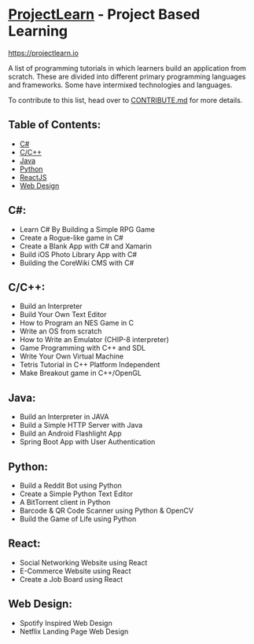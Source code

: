 # [ProjectLearn](https://projectlearn.io) - Project Based Learning
https://projectlearn.io

A list of programming tutorials in which learners build an application from scratch. These are divided into different primary programming languages and frameworks. Some have intermixed technologies and languages.

To contribute to this list, head over to [CONTRIBUTE.md](https://github.com/Xtremilicious/ProjectLearn-Project-Based-Learning/blob/master/CONTRIBUTE.md) for more details. 

## Table of Contents:
- [C#](#c)
- [C/C++](#cc)
- [Java](#java)
- [Python](#python)
- [ReactJS](#react)
- [Web Design](#web-design)

## C#:
- Learn C# By Building a Simple RPG Game
- Create a Rogue-like game in C#
- Create a Blank App with C# and Xamarin
- Build iOS Photo Library App with C#
- Building the CoreWiki CMS with C#

## C/C++:
- Build an Interpreter
- Build Your Own Text Editor
- How to Program an NES Game in C
- Write an OS from scratch
- How to Write an Emulator (CHIP-8 interpreter)
- Game Programming with C++ and SDL
- Write Your Own Virtual Machine
- Tetris Tutorial in C++ Platform Independent
- Make Breakout game in C++/OpenGL

## Java:
- Build an Interpreter in JAVA
- Build a Simple HTTP Server with Java
- Build an Android Flashlight App
- Spring Boot App with User Authentication

## Python:
- Build a Reddit Bot using Python
- Create a Simple Python Text Editor
- A BitTorrent client in Python
- Barcode & QR Code Scanner using Python & OpenCV
- Build the Game of Life using Python

## React:
- Social Networking Website using React
- E-Commerce Website using React
- Create a Job Board using React

## Web Design:
- Spotify Inspired Web Design
- Netflix Landing Page Web Design






